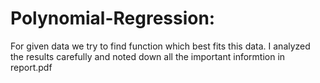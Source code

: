 # Polynomial-Regression:
For given data we try to find function which best fits this data. I analyzed the results carefully and noted down all the important informtion in report.pdf
